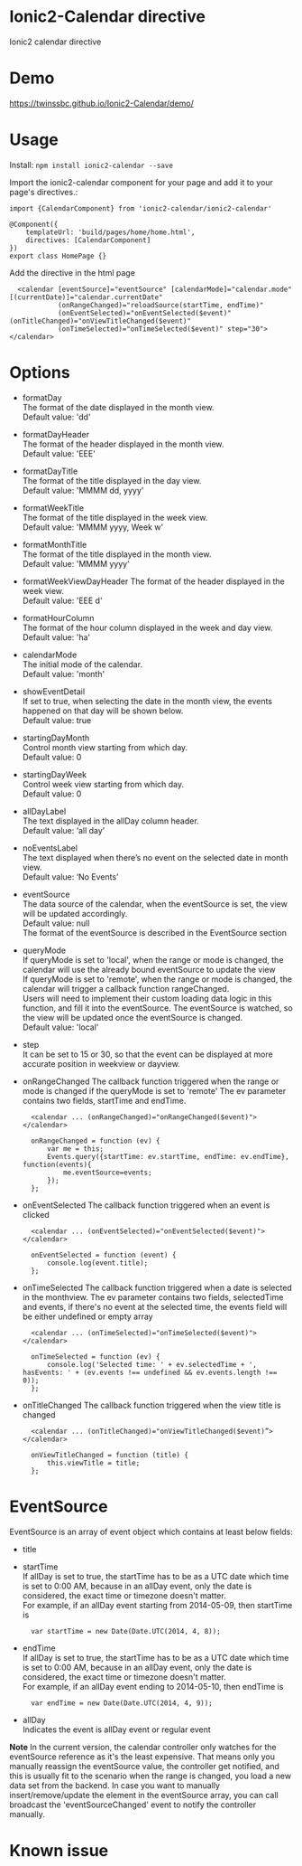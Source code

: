 # Ionic2-Calendar directive

Ionic2 calendar directive

# Demo
https://twinssbc.github.io/Ionic2-Calendar/demo/

# Usage

Install: `npm install ionic2-calendar --save`

Import the ionic2-calendar component for your page and add it to your page's directives.:

```
import {CalendarComponent} from 'ionic2-calendar/ionic2-calendar'

@Component({
    templateUrl: 'build/pages/home/home.html',
    directives: [CalendarComponent]
})
export class HomePage {}
```

Add the directive in the html page

      <calendar [eventSource]="eventSource" [calendarMode]="calendar.mode" [(currentDate)]="calendar.currentDate"
                (onRangeChanged)="reloadSource(startTime, endTime)"
                (onEventSelected)="onEventSelected($event)" (onTitleChanged)="onViewTitleChanged($event)"
                (onTimeSelected)="onTimeSelected($event)" step="30"></calendar>


# Options

* formatDay    
The format of the date displayed in the month view.    
Default value: 'dd'
* formatDayHeader    
The format of the header displayed in the month view.    
Default value: 'EEE'
* formatDayTitle    
The format of the title displayed in the day view.    
Default value: 'MMMM dd, yyyy'
* formatWeekTitle    
The format of the title displayed in the week view.    
Default value: 'MMMM yyyy, Week w'
* formatMonthTitle    
The format of the title displayed in the month view.    
Default value: 'MMMM yyyy'
* formatWeekViewDayHeader
The format of the header displayed in the week view.    
Default value: 'EEE d'
* formatHourColumn    
The format of the hour column displayed in the week and day view.    
Default value: 'ha'
* calendarMode    
The initial mode of the calendar.    
Default value: 'month'
* showEventDetail    
If set to true, when selecting the date in the month view, the events happened on that day will be shown below.    
Default value: true
* startingDayMonth    
Control month view starting from which day.    
Default value: 0
* startingDayWeek    
Control week view starting from which day.    
Default value: 0
* allDayLabel    
The text displayed in the allDay column header.    
Default value: ‘all day’
* noEventsLabel    
The text displayed when there’s no event on the selected date in month view.    
Default value: ‘No Events’
* eventSource    
The data source of the calendar, when the eventSource is set, the view will be updated accordingly.    
Default value: null    
The format of the eventSource is described in the EventSource section
* queryMode    
If queryMode is set to 'local', when the range or mode is changed, the calendar will use the already bound eventSource to update the view    
If queryMode is set to 'remote', when the range or mode is changed, the calendar will trigger a callback function rangeChanged.    
Users will need to implement their custom loading data logic in this function, and fill it into the eventSource. The eventSource is watched, so the view will be updated once the eventSource is changed.    
Default value: 'local'
* step    
It can be set to 15 or 30, so that the event can be displayed at more accurate position in weekview or dayview.
* onRangeChanged
The callback function triggered when the range or mode is changed if the queryMode is set to 'remote'
The ev parameter contains two fields, startTime and endTime.

        <calendar ... (onRangeChanged)="onRangeChanged($event)"></calendar>

        onRangeChanged = function (ev) {
            var me = this;
            Events.query({startTime: ev.startTime, endTime: ev.endTime}, function(events){
                me.eventSource=events;
            });
        };

* onEventSelected
The callback function triggered when an event is clicked

        <calendar ... (onEventSelected)="onEventSelected($event)"></calendar>

        onEventSelected = function (event) {
            console.log(event.title);
        };

* onTimeSelected
The callback function triggered when a date is selected in the monthview.
The ev parameter contains two fields, selectedTime and events, if there's no event at the selected time, the events field will be either undefined or empty array

        <calendar ... (onTimeSelected)="onTimeSelected($event)"></calendar>
        
        onTimeSelected = function (ev) {
            console.log('Selected time: ' + ev.selectedTime + ', hasEvents: ' + (ev.events !== undefined && ev.events.length !== 0));
        };

* onTitleChanged
The callback function triggered when the view title is changed

        <calendar ... (onTitleChanged)="onViewTitleChanged($event)”></calendar>
        
        onViewTitleChanged = function (title) {
            this.viewTitle = title;
        };

# EventSource

EventSource is an array of event object which contains at least below fields:

* title
* startTime    
If allDay is set to true, the startTime has to be as a UTC date which time is set to 0:00 AM, because in an allDay event, only the date is considered, the exact time or timezone doesn't matter.    
For example, if an allDay event starting from 2014-05-09, then startTime is

        var startTime = new Date(Date.UTC(2014, 4, 8));

* endTime    
If allDay is set to true, the startTime has to be as a UTC date which time is set to 0:00 AM, because in an allDay event, only the date is considered, the exact time or timezone doesn't matter.    
For example, if an allDay event ending to 2014-05-10, then endTime is

        var endTime = new Date(Date.UTC(2014, 4, 9));

* allDay    
Indicates the event is allDay event or regular event

**Note**
In the current version, the calendar controller only watches for the eventSource reference as it's the least expensive.
That means only you manually reassign the eventSource value, the controller get notified, and this is usually fit to the scenario when the range is changed, you load a new data set from the backend.
In case you want to manually insert/remove/update the element in the eventSource array, you can call broadcast the 'eventSourceChanged' event to notify the controller manually.

# Known issue
